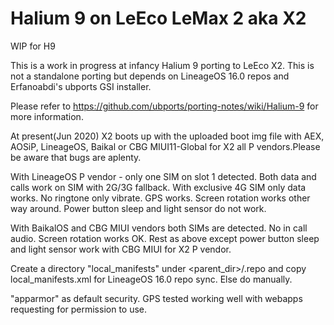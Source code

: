 # Halium 9 on LeEco LeMax 2 aka X2
WIP for H9

This is a work in progress at infancy Halium 9 porting to LeEco X2. This is not a standalone porting but depends on 
LineageOS 16.0 repos and Erfanoabdi's ubports GSI installer.

Please refer to https://github.com/ubports/porting-notes/wiki/Halium-9 for more information.

At present(Jun 2020) X2 boots up with the uploaded boot img file with AEX, AOSiP, LineageOS, Baikal or CBG MIUI11-Global for X2 all P vendors.Please be aware that bugs are aplenty.

With LineageOS P vendor - only one SIM on slot 1 detected. Both data and calls work on SIM with 2G/3G fallback. With exclusive 4G SIM only data works. No ringtone only vibrate. GPS works. Screen rotation works other way around. Power button sleep and light sensor do not work.

With BaikalOS and CBG MIUI vendors both SIMs are detected. No in call audio. Screen rotation works OK. Rest as above except power button sleep and light sensor work with CBG MIUI for X2 P vendor.

Create a directory "local_manifests" under <parent_dir>/.repo and copy local_manifests.xml for LineageOS 16.0 repo sync. Else do manually.

"apparmor" as default security. GPS tested working well with webapps requesting for permission to use.
